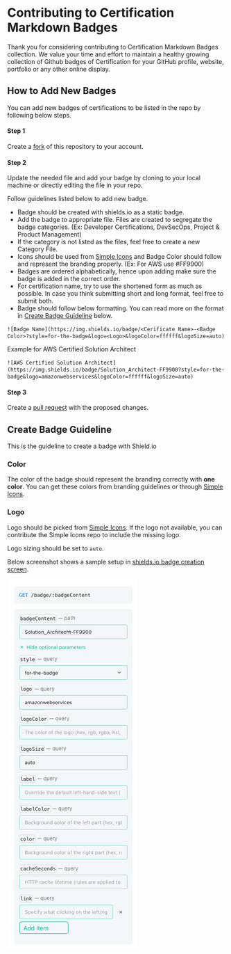 # Contributing to Certification Markdown Badges

Thank you for considering contributing to Certification Markdown Badges collection. We value your time and effort to maintain a healthy growing collection of Github badges of Certification for your GitHub profile, website, portfolio or any other online display.

## How to Add New Badges

You can add new badges of certifications to be listed in the repo by following below steps.

#### Step 1
Create a [fork](https://docs.github.com/en/get-started/quickstart/fork-a-repo) of this repository to your account.

#### Step 2
Update the needed file and add your badge by cloning to your local machine or directly editing the file in your repo.

Follow guidelines listed below to add new badge.

- Badge should be created with shields.io as a static badge.
- Add the badge to appropriate file. Files are created to segregate the badge categories. (Ex: Developer Certifications, DevSecOps, Project & Product Management)
- If the category is not listed as the files, feel free to create a new Category File.
- Icons should be used from [Simple Icons](https://simpleicons.org) and Badge Color should follow and represent the branding properly. (Ex: For AWS use #FF9900)
- Badges are ordered alphabetically, hence upon adding make sure the badge is added in the correct order.
- For certification name, try to use the shortened form as much as possible. In case you think submitting short and long format, feel free to submit both.
- Badge should follow below formatting. You can read more on the format in [Create Badge Guideline](#create-badge-guideline) below.

```
![Badge Name](https://img.shields.io/badge/<Cerificate Name>-<Badge Color>?style=for-the-badge&logo=<Logo>&logoColor=ffffff&logoSize=auto)
```

Example for AWS Certified Solution Architect
```
![AWS Certified Solution Architect](https://img.shields.io/badge/Solution_Architect-FF9900?style=for-the-badge&logo=amazonwebservices&logoColor=ffffff&logoSize=auto)
```

#### Step 3
Create a [pull request](https://docs.github.com/en/get-started/quickstart/contributing-to-projects#making-a-pull-request) with the proposed changes.

## Create Badge Guideline

This is the guideline to create a badge with Shield.io

### Color
The color of the badge should represent the branding correctly with **one color**. You can get these colors from branding guidelines or through [Simple Icons](https://simpleicons.org). 

### Logo
Logo should be picked from [Simple Icons](https://simpleicons.org). If the logo not available, you can contribute the Simple Icons repo to include the missing logo.

Logo sizing should be set to `auto`.

Below screenshot shows a sample setup in [shields.io badge creation screen](https://shields.io/badges/static-badge).

![Form](./shields.io%20Form.png)
